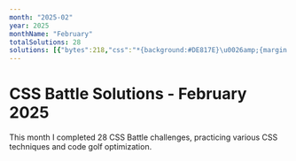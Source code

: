 ```yaml
---
month: "2025-02"
year: 2025
monthName: "February"
totalSolutions: 28
solutions: [{"bytes":218,"css":"*{background:#DE817E}\u0026amp;{margin:72 83 72 142;background:#EBE77E;p{position:fixed;border:solid; border-width:70 60 70 0;border-color:var(--c,#EBE77E#DE817E#EBE77E)#0000;top:64;left:90;+p{left:250;--c:#DE817E#EBE77E#DE817E","date":"2025-02-01","difficulty":"easy","has_image":false,"screenshot":"","target":32},{"bytes":186,"css":"*{background:radial-gradient(circle,#46487C 60px,#EED9D9 0);margin:0 0-180;*{position:fixed;background:#469DBA;margin:120 60;padding:30 140;p{padding:30;left:0;top:-60;+p{left:220;top:60","date":"2025-02-02","difficulty":"medium","has_image":false,"screenshot":"","target":33},{"bytes":182,"css":"*{background:var(--b,#9076D8);*{--b:#F5E3B5;margin:60 160;p{--b:#9076D8;margin:0;border-style:solid;border-width:0 40 40;border-color:#F5E3B5#F5E3B5#0000#F5E3B5;+p+p{translate:0 80px","date":"2025-02-03","difficulty":"medium","has_image":false,"screenshot":"","target":34},{"bytes":205,"css":"p{border-radius:20q;position:fixed;background:#4B4D88;margin:var(--m,222 66);padding:15 126;+p{padding:30 15;--m:112 177;+p{rotate:45deg;--m:144 245;+p{--m:44 245;+p{rotate:-45deg;--m:44 109;+p{--m:144 109","date":"2025-02-04","difficulty":"easy","has_image":false,"screenshot":"","target":35},{"bytes":219,"css":"*{background:#BFE33A;p{margin:30 172 0-28;width:160;height:300;border:40px solid#5A9F48;border-radius:2in;clip-path:polygon(0 0,0 99%,50%99%,var(--a,50%107q,99%107q),99%0);+p{margin:-520 172;scale:-1;--a:50%106q,99%106q","date":"2025-02-05","difficulty":"easy","has_image":false,"screenshot":"","target":36},{"bytes":226,"css":"*{background:radial-gradient(1q at var(--a,50%180px,#2D3464 42px,#D95362));*{translate:0 172px;--a:192px 0,#0000 80px,#2D3464 0 120px,#0000;p{padding:99;translate:-99px -99px;rotate:90deg;+p{translate:99px -513px;rotate:-90deg","date":"2025-02-06","difficulty":"easy","has_image":false,"screenshot":"","target":37},{"bytes":228,"css":"*{background:linear-gradient(#EA9A52 148q,#96551A 0 160px,#EA9A52 0);*{background:radial-gradient(1q at 192px 0,#0000 80px,#96551A 0 120px,#0000);translate:var(--a,0 142px);p{padding:60;scale:-1;--a:-106q -127q;+p{--a:106q -271q","date":"2025-02-07","difficulty":"easy","has_image":false,"screenshot":"","target":38},{"bytes":122,"css":"\u0026amp;{background:#EDECC1;border:53q solid#CC5252;border-radius:50%;margin:25 75;*{background:#CC5252;margin:50 0;rotate:-30deg","date":"2025-02-08","difficulty":"medium","has_image":false,"screenshot":"","target":39},{"bytes":245,"css":"*{background:radial-gradient(1q,#243D83 25px,#6592CF 0 120px,#0000),var(--c,#6592CF);border:solid#243D83;position:fixed;top:75;left:40;border-width:var(--b,75 160);*{top:6;left:117;--b:136 75;p{--b:0;--c:#0000;width:240;height:240;top:14;left:80","date":"2025-02-09","difficulty":"easy","has_image":false,"screenshot":"","target":40},{"bytes":164,"css":"*{background:var(--c,#fff);*{--c:radial-gradient(1q,#fff 0 120px,#328FC1)212q/540q;margin:95 0;p{--c:radial-gradient(1q,#328FC1 25px,#fff);height:150;margin:-20 105","date":"2025-02-10","difficulty":"medium","has_image":false,"screenshot":"","target":41},{"bytes":160,"css":"*{background:#FBFDB7;*{background:#46BA67;margin:120 60;p{position:fixed;padding:60 30;left:0;top:-120;box-shadow:233q 180px#46BA67,0 180px#D95362,233q 0#D95362","date":"2025-02-11","difficulty":"medium","has_image":false,"screenshot":"","target":42},{"bytes":210,"css":"*{background:#343D42;+*{background:radial-gradient(233q at 50% 100%,#7C87D1 50%,#343D42 0);color:7C87D1;margin:0 90 130;border-bottom:20px solid#343D42;box-shadow:0 40px;p{width:40;height:90;translate:90px 75px","date":"2025-02-12","difficulty":"easy","has_image":false,"screenshot":"","target":43},{"bytes":129,"css":"*{background:#00B0C8;body{margin:30;border-inline:160px solid#183539;p{width:100;height:60;translate:-40px var(--t,);+p{--t:104px","date":"2025-02-13","difficulty":"medium","has_image":false,"screenshot":"","target":44},{"bytes":154,"css":"*{background:#75CF34;*{margin:100 180 160;background:#963032;color:963032;-webkit-box-reflect:below 20px;box-shadow:-30px -20px,30px -20px,40px 0, -40px 0","date":"2025-02-14","difficulty":"medium","has_image":false,"screenshot":"","target":45},{"bytes":162,"css":"*{background:#FADE8B;*{margin:14 100;background:#61A74E;p{width:240;height:86;translate:-120px 200px;+p{background:#FADE8B;width:40;height:45;translate:-20px 55px","date":"2025-02-15","difficulty":"medium","has_image":false,"screenshot":"","target":46},{"bytes":282,"css":"*{position:fixed;background:var(--b,#EED9D9);border-radius:var(--r,70q);border:30px solid var(--c,#668884);padding:30;\u0026amp;{top:90;left:40;*{top:82;left:232}p{--b:#668884;top:74;left:140;--c:#EED9D9;a{top:30;left:40;--c:#668884;--b:;padding:60 15;--r:70q 0 0 70q;border-width:30 0 30 30","date":"2025-02-16","difficulty":"easy","has_image":false,"screenshot":"","target":47},{"bytes":241,"css":"*{position:fixed;background:#2D3464;border-radius:64q 0 0 0;border:solid#D95362;border-width:30 0 0 30;padding:15;margin:240 50;*{margin:-75 15;scale:-1;p{margin:15-75;+p{margin:15-135;scale:1-1;+p{margin:-75-225;+p{margin:-45-165;scale:-1 1","date":"2025-02-17","difficulty":"easy","has_image":false,"screenshot":"","target":48},{"bytes":116,"css":"\u0026amp;{border:solid#46BA67;border-width:100 50 0;background:#D9D9D9;p{margin:-8;padding:40;border-inline:85q solid#343D42","date":"2025-02-18","difficulty":"medium","has_image":false,"screenshot":"","target":49},{"bytes":153,"css":"*{background:#D95362;+*{margin:90 175 90 205;background:#0000;outline:50px dotted#FDFFE9;p{position:fixed;background:#FDFFE9;padding:110 40;margin:-50-80","date":"2025-02-19","difficulty":"medium","has_image":false,"screenshot":"","target":50},{"bytes":180,"css":"*{background:var(--b,#3F4869);*{--b:#9C8A39;margin:198 80 0;p{padding:50 120;translate:-80px -45px;--b:#FBE374;border-radius:50%;+p{padding:30 90;--b:#3F4869;translate:-50px -336px","date":"2025-02-20","difficulty":"medium","has_image":false,"screenshot":"","target":51},{"bytes":192,"css":"*{background:var(--b,#183539);*{--b:#EBE77E;margin:15 150;border-radius:var(--r,1in 1in 0 0)}p{--r:;--b:#183539;padding:8q 25;translate:-150px 90px;+p{--r:50%;padding:25;translate:-175px 150px","date":"2025-02-21","difficulty":"medium","has_image":false,"screenshot":"","target":52},{"bytes":103,"css":"\u0026amp;{background:#96551A;color:EA9A52;border-width:35;margin:115 165;box-shadow:0 80px 0 35px,0-80px 0 35px","date":"2025-02-22","difficulty":"medium","has_image":false,"screenshot":"","target":53},{"bytes":157,"css":"*{background:#EAC049;*{background:#51A499;margin:0 110;border-block:var(--b,50px solid#51A499)}p{margin:0;padding:12.5 0;--b:25px solid#EAC049;+p{margin:50 0","date":"2025-02-23","difficulty":"medium","has_image":false,"screenshot":"","target":54},{"bytes":153,"css":"*{background:#328FC1;*{border-radius:50%;background:#D9D9D9;color:343D42;margin:-20 71 40;border:solid;border-width:90 79;box-shadow:159q 0,-159q 0,0-15q","date":"2025-02-24","difficulty":"medium","has_image":false,"screenshot":"","target":55},{"bytes":202,"css":"*{background:#F2EAA8;margin:0 10;*{border:solid#3F4869;border-width:var(--w,50 0)}p{margin:25 90;padding:50;border-width:25px;color:F2EAA8;background:#3F4869;box-shadow:inset 20px 25px,inset -20px -25px","date":"2025-02-25","difficulty":"easy","has_image":false,"screenshot":"","target":56},{"bytes":207,"css":"*{background:var(--b,#46BA67);box-shadow:100px var(--c,170px),-100px var(--c,170px);+*{--b:#FAE29E;color:4C4C6B;margin:0 180 170}p{--b:#4C4C6B;color:FAE29E;border-radius:50%;height:40;translate:0 130px;--c:0","date":"2025-02-26","difficulty":"easy","has_image":false,"screenshot":"","target":57},{"bytes":200,"css":"p{background:#46BA67;padding:15;margin:96 52 0 67}\u0026amp;{background:radial-gradient(circle,#0000 125px,#46BA67 0 155px,#0000 0)0-229px repeat-x,linear-gradient(90deg,#183539 150px,#46BA67 0 250px,#183539 0","date":"2025-02-27","difficulty":"easy","has_image":false,"screenshot":"","target":58},{"bytes":139,"css":"*{background:#EBE77E;margin:15 40;width:0;border:0 solid#DE817E}p{margin:0;padding:25;border-width:0 0 30 30;+p{margin:0 80;+p{margin:0 160","date":"2025-02-28","difficulty":"medium","has_image":false,"screenshot":"","target":59}]
---
```


# CSS Battle Solutions - February 2025

This month I completed 28 CSS Battle challenges, practicing various CSS techniques and code golf optimization.


